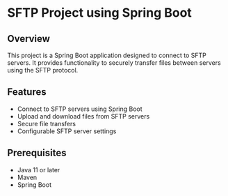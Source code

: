 # SFTP Project using Spring Boot

## Overview

This project is a Spring Boot application designed to connect to SFTP servers. It provides functionality to securely transfer files between servers using the SFTP protocol.

## Features

- Connect to SFTP servers using Spring Boot
- Upload and download files from SFTP servers
- Secure file transfers
- Configurable SFTP server settings

## Prerequisites

- Java 11 or later
- Maven
- Spring Boot
